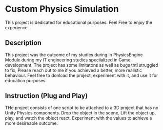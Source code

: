 # Custom Physics Simulation
This project is dedicated for educational purposes. Feel Free to enjoy the experience.
    
## Description
This project was the outcome of my studies during in PhysicsEngine Module during my IT engineering studies speciialized in Game development.
The project has some limitatons as well as bugs thtI struggled to fix, Please reach out to me if you achieved a better, more realistic behaviour.
Feel free to donload the project, experiment with it, and use it for education purposes.

## Instruction (Plug and Play)
THe project consists of one script to be attached to a 3D project that has no Unity Physics components.
Drop the object in the scene, Lift the object up, play, and watch the object react.
Experiment with the values to achieve a more desireable outcome.

